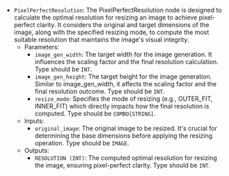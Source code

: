 - `PixelPerfectResolution`: The PixelPerfectResolution node is designed to calculate the optimal resolution for resizing an image to achieve pixel-perfect clarity. It considers the original and target dimensions of the image, along with the specified resizing mode, to compute the most suitable resolution that maintains the image's visual integrity.
    - Parameters:
        - `image_gen_width`: The target width for the image generation. It influences the scaling factor and the final resolution calculation. Type should be `INT`.
        - `image_gen_height`: The target height for the image generation. Similar to image_gen_width, it affects the scaling factor and the final resolution outcome. Type should be `INT`.
        - `resize_mode`: Specifies the mode of resizing (e.g., OUTER_FIT, INNER_FIT) which directly impacts how the final resolution is computed. Type should be `COMBO[STRING]`.
    - Inputs:
        - `original_image`: The original image to be resized. It's crucial for determining the base dimensions before applying the resizing operation. Type should be `IMAGE`.
    - Outputs:
        - `RESOLUTION (INT)`: The computed optimal resolution for resizing the image, ensuring pixel-perfect clarity. Type should be `INT`.
